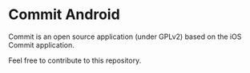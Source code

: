 Commit Android
==============

Commit is an open source application (under GPLv2) based on the iOS Commit application.

Feel free to contribute to this repository.

